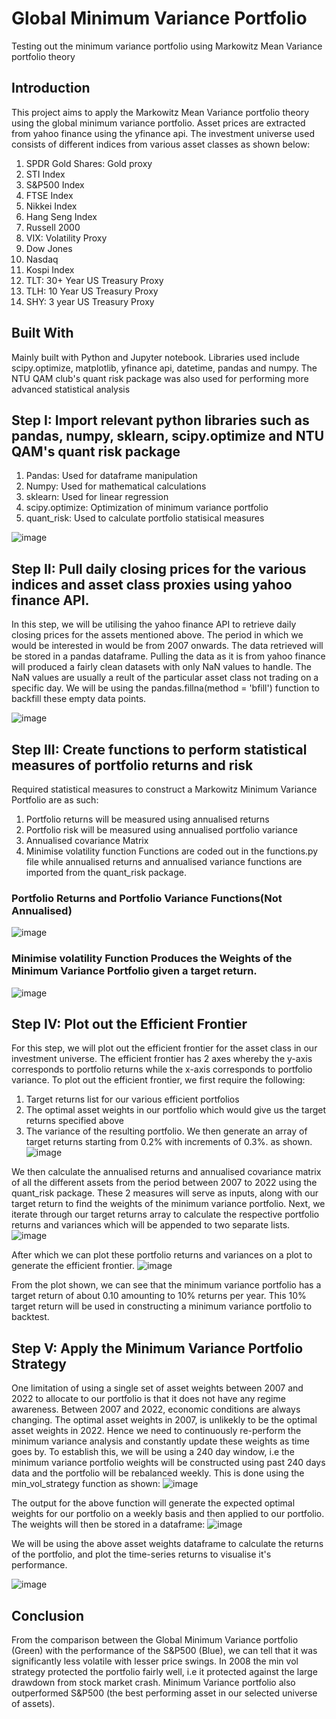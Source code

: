 # Global Minimum Variance Portfolio
Testing out the minimum variance portfolio using Markowitz Mean Variance portfolio theory
## Introduction
This project aims to apply the Markowitz Mean Variance portfolio theory using the global minimum variance portfolio. Asset prices are extracted from yahoo finance using the yfinance api.
The investment universe used consists of different indices from various asset classes as shown below:
1. SPDR Gold Shares: Gold proxy
2. STI Index
3. S&P500 Index
4. FTSE Index
5. Nikkei Index
6. Hang Seng Index
7. Russell 2000
8. VIX: Volatility Proxy
9. Dow Jones
10. Nasdaq
11. Kospi Index
12. TLT: 30+ Year US Treasury Proxy
13. TLH: 10 Year US Treasury Proxy
14. SHY: 3 year US Treasury Proxy

## Built With
Mainly built with Python and Jupyter notebook. Libraries used include scipy.optimize, matplotlib, yfinance api, datetime, pandas and numpy. The NTU QAM club's quant risk package was also used for
performing more advanced statistical analysis

## Step I: Import relevant python libraries such as pandas, numpy, sklearn, scipy.optimize and NTU QAM's quant risk package
1. Pandas: Used for dataframe manipulation
2. Numpy: Used for mathematical calculations
3. sklearn: Used for linear regression
4. scipy.optimize: Optimization of minimum variance portfolio
5. quant_risk: Used to calculate portfolio statisical measures

![image](https://user-images.githubusercontent.com/85161103/166206535-ad832904-0557-43bd-bc66-060ab46b0cf2.png)

## Step II: Pull daily closing prices for the various indices and asset class proxies using yahoo finance API.
In this step, we will be utilising the yahoo finance API to retrieve daily closing prices for the assets mentioned above. The period in which we would be interested in would be from 2007 onwards. The data retrieved will be stored in a pandas dataframe. Pulling the data as it is from yahoo finance will produced a fairly clean datasets with only NaN values to handle. The NaN values are usually a reult of the particular asset class not trading on a specific day. We will be using the pandas.fillna(method = 'bfill') function to backfill these empty data points. 

![image](https://user-images.githubusercontent.com/85161103/166206973-6e555c84-2ea4-42b2-8b9a-1040c35a5c1e.png)

## Step III: Create functions to perform statistical measures of portfolio returns and risk
Required statistical measures to construct a Markowitz Minimum Variance Portfolio are as such:
1. Portfolio returns will be measured using annualised returns
2. Portfolio risk will be measured using annualised portfolio variance
3. Annualised covariance Matrix
4. Minimise volatility function 
Functions are coded out in the functions.py file while annualised returns and annualised variance functions are imported from the quant_risk package.

### Portfolio Returns and Portfolio Variance Functions(Not Annualised)
![image](https://user-images.githubusercontent.com/85161103/166207462-54260c65-0874-4638-8ff4-d4042a3e98e3.png)
### Minimise volatility Function Produces the Weights of the Minimum Variance Portfolio given a target return.
![image](https://user-images.githubusercontent.com/85161103/166207611-42006eaf-8404-4ca6-92a2-7622ccf4ec34.png)

## Step IV: Plot out the Efficient Frontier
For this step, we will plot out the efficient frontier for the asset class in our investment universe. The efficient frontier has 2 axes whereby the y-axis corresponds to portfolio returns while the x-axis corresponds to portfolio variance. To plot out the efficient frontier, we first require the following:
1. Target returns list for our various efficient portfolios
2. The optimal asset weights in our portfolio which would give us the target returns specified above
3. The variance of the resulting portfolio.
We then generate an array of target returns starting from 0.2% with increments of 0.3%. as shown.
![image](https://user-images.githubusercontent.com/85161103/166208066-6b08053d-4df3-48ea-8c62-ed57224a9af3.png)

We then calculate the annualised returns and annualised covariance matrix of all the different assets from the period between 2007 to 2022 using the quant_risk package. These 2 measures will serve as inputs, along with our target return to find the weights of the minimum variance portfolio.
Next, we iterate through our target returns array to calculate the respective portfolio returns and variances which will be appended to two separate lists.
![image](https://user-images.githubusercontent.com/85161103/166208649-8b27cfc3-d5ac-4410-b2c9-3c055d01b95f.png)

After which we can plot these portfolio returns and variances on a plot to generate the efficient frontier.
![image](https://user-images.githubusercontent.com/85161103/166208733-d2162c8d-6516-4577-af68-a06f8fa9a69a.png)

From the plot shown, we can see that the minimum variance portfolio has a target return of about 0.10 amounting to 10% returns per year. This 10% target return will be used in constructing a minimum variance portfolio to backtest.

## Step V: Apply the Minimum Variance Portfolio Strategy
One limitation of using a single set of asset weights between 2007 and 2022 to allocate to our portfolio is that it does not have any regime awareness. Between 2007 and 2022, economic conditions are always changing. The optimal asset weights in 2007, is unlikekly to be the optimal asset weights in 2022. Hence we need to continuously re-perform the minimum variance analysis and constantly update these weights as time goes by. To establish this, we will be using a 240 day window, i.e the minimum variance portfolio weights will be constructed using past 240 days data and the portfolio will be rebalanced weekly. This is done using the min_vol_strategy function as shown:
![image](https://user-images.githubusercontent.com/85161103/166209495-0c246c27-31ca-45be-be9a-d9262a359d69.png)

The output for the above function will generate the expected optimal weights for our portfolio on a weekly basis and then applied to our portfolio. The weights will then be stored in a dataframe:
![image](https://user-images.githubusercontent.com/85161103/166209711-ea59831d-f11d-40b3-9731-b445f6b76213.png)

We will be using the above asset weights dataframe to calculate the returns of the portfolio, and plot the time-series returns to visualise it's performance.

![image](https://user-images.githubusercontent.com/85161103/166209909-5eea47f4-7435-421f-9fd3-a4d5d533ee89.png)

## Conclusion
From the comparison between the Global Minimum Variance portfolio (Green) with the performance of the S&P500 (Blue), we can tell that it was significantly less volatile with lesser price swings. In 2008 the min vol strategy protected the portfolio fairly well, i.e it protected against the large drawdown from stock market crash. Minimum Variance portfolio also outperformed S&P500 (the best performing asset in our selected universe of assets).
